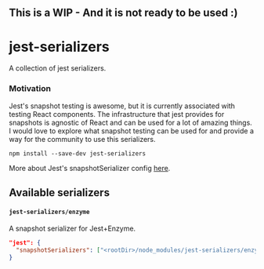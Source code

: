 ## This is a WIP - And it is not ready to be used :)

# jest-serializers

A collection of jest serializers.

### Motivation

Jest's snapshot testing is awesome, but it is currently associated with testing React components. The infrastructure that jest provides for snapshots is agnostic of React and can be used for a lot of amazing things. I would love to explore what snapshot testing can be used for and provide a way for the community to use this serializers.

```
npm install --save-dev jest-serializers
```

More about Jest's snapshotSerializer config [here](http://facebook.github.io/jest/docs/configuration.html#snapshotserializers-array-string).

## Available serializers

#### `jest-serializers/enzyme`

A snapshot serializer for Jest+Enzyme.

```json
"jest": {
  "snapshotSerializers": ["<rootDir>/node_modules/jest-serializers/enzyme"]
}
```
